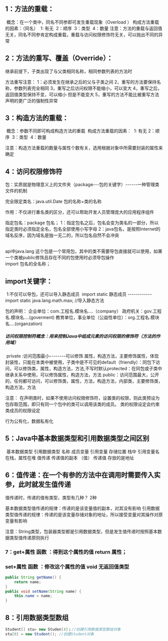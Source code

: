## 1：方法的重载：

​	概念：在一个类中，同名不同参即可发生重载现象（Overload   ）
​	构成方法重载的因素：（同名）
​		1: 有无
​		2：顺序
​		3：类型
​		4：数量
注意：方法的重载与返回值无关，同名不同参肯定构成重载，重载与访问权限修饰符无关，可以抛出不同的异常

## 2：方法的重写、覆盖（Override）：

继承前提下，子类出现了与父类相同名称，相同参数列表的方法时

方法重写注意：
	1：必须发生在继承之后的父与子类之间
	2，重写的方法要保持名称，参数列表完全相同
	3，重写之后访问权限不能缩小，可以变大
	4，重写之后，返回值类型保持不变，可以缩小  但是不能变大
	5，重写的方法不能比被重写方法声明的更广泛的强制性异常
	
	

## 3：构造方法的重载：

​		概念：参数不同即可构成构造方法的重载
​		构成方法重载的因素：
​		1:  有无
​		2：顺序
​		3：类型
​		4：数量

​	注意：构造方法重载的数量与属性个数有关，选用根据对象中所需要封装的属性来确定



## 4：访问权限修饰符

包：实质就是物理意义上的文件夹（package---包的关键字）------一种管理类文件的机制

完全限定类名：java.util.Date   包的名称+类的名称

作用：不仅进行重名类的区分，还可以帮助开发人员管理庞大的应用程序组件

指定包名：package  包名；
1：指定包名之后，包名会变为类名的一部分，所以指定类时必须指定全名，包名全部使用小写字母
2：java包名，是按照Internet的域名反序，因为域名是独一无二的，所以包名自然不会冲突

​	
api中java.lang 这个包是一个常用包，其中的类不需要导包直接就可以使用，如果一个类被public修饰且存在不同的包使用时必须导包操作   
​	import 包名的全名称；

## import关键字：

​		1:不仅可以导包，还可以导入静态成员
​	 	  import static 静态成员  ------------ import static java.lang.math.max;   //导入静态方法

包的声明：
	企业单位：com.工程名.模块名....（company）
	政府机关：gov.工程名.模块名....(goverment)
	教育单位，事业单位（公益性单位）：org.工程名.模块名....(organzation)
	



##### 访问权限控制符概念：用来控制Java中组成元素的访问权限的修饰符（方法的作用域）

​	private :访问范围最小--------可以修饰  属性，构造方法，主要修饰属性，体现封装性，只能在本类中被使用，子类中是不可见的
​	default（friendly）：同包下访问，可以修饰类，属性，构造方法，方法,不写时默认
​	protected：在同包或子类中继承关系中使用，可以修饰属性，构造方法，方法
​	public：访问范围最大，公开的，任何都可访问，可以修饰类，属性，方法，构造方法，内部类，主要修饰类，构造方法，方法

注意：	在声明类时，如果不使用访问权限修饰符，设置类的权限，则此类预设为包存取范围，即只有同一个包中的类可以调用该类的成员。
类的权限设定会约束类成员的权限设定	

行为公有化，数据私有化

## 5：Java中基本数据类型和引用数据类型之间区别

​		基本数据类型                                 引用数据类型
名称		成员变量						引用变量
存储位置	栈中                                         	引用变量名在栈，属性在堆
值传递	传递值的副本  （值）                      传递值 存放的是地址 

## 6：值传递：在一个有参的方法中在调用时需要传入实参，此时就发生值传递

值传递时，传递的值有类型，类型有几种？  2种

基本数据类型值传递的规律：传递的是该变量值的副本，对其没有影响
引用数据类型值传递的规律：传递的是该变量存储对象的地址，所以接受变量对其操作对原变量有影响

注意：String类型，包装器类型都是引用数据类型，但是发生值传递时按照基本数据类型值传递原则执行

### 7：get+属性 函数 ：得到这个属性的值   return 属性；

###    set+属性 函数 ：修改这个属性的值    void  无返回值类型

```java
public String getName() {
	return name;
}
public void setName(String name) {
	this.name = name;
}
```



## 8：引用数据类型数组

```java
Student[] stu= new Studen[4]；//创建引用数据类型数组对象
stu[0] = new Student();	//创建Student对象
```







